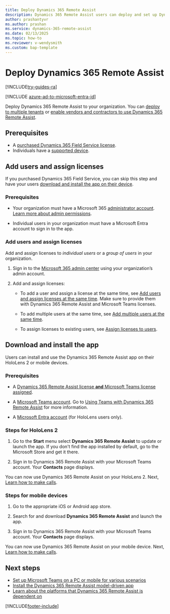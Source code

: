 ```yaml
---
title: Deploy Dynamics 365 Remote Assist
description: Dynamics 365 Remote Assist users can deploy and set up Dynamics 365 Remote Assist on their devices. 
author: prashantyvr
ms.author: prashan
ms.service: dynamics-365-remote-assist
ms.date: 02/13/2025
ms.topic: how-to
ms.reviewer: v-wendysmith
ms.custom: bap-template
---
```


# Deploy Dynamics 365 Remote Assist

[!INCLUDE[try-guides-ra](../includes/try-guides-ra.md)]

[!INCLUDE [azure-ad-to-microsoft-entra-id](../includes/azure-ad-to-microsoft-entra-id.md)]

Deploy Dynamics 365 Remote Assist to your organization. You can [deploy to multiple tenants](multi-tenant-deployment.md) or [enable vendors and contractors to use Dynamics 365 Remote Assist](vendor-use-RA.md).

## Prerequisites

- A [purchased Dynamics 365 Field Service license](/dynamics365/field-service/buy-fs).
- Individuals have a [supported device](./requirements.md).

## Add users and assign licenses

If you purchased Dynamics 365 Field Service, you can skip this step and have your users [download and install the app on their device](#download-and-install-the-app).

### Prerequisites

- Your organization must have a Microsoft 365 [administrator account](https://www.microsoft.com/microsoft-365/business/office-365-administration). [Learn more about admin permissions](/office365/admin/admin-overview/admin-overview).

- Individual users in your organization must have a Microsoft Entra account to sign in to the app.

### Add users and assign licenses

Add and assign licenses to *individual users* or a *group of users* in your organization.

1. Sign in to the [Microsoft 365 admin center](https://admin.microsoft.com/) using your organization’s admin account.

1. Add and assign licenses:
   - To add a user and assign a license at the same time, see [Add users and assign licenses at the same time](/microsoft-365/admin/add-users/add-users). Make sure to provide them with Dynamics 365 Remote Assist and Microsoft Teams licenses.

   - To add multiple users at the same time, see [Add multiple users at the same time](/microsoft-365/admin/add-users/add-users#add-multiple-users-at-the-same-time-in-dashboard-view).

   - To assign licenses to existing users, see [Assign licenses to users](/microsoft-365/admin/manage/assign-licenses-to-users).

## Download and install the app

Users can install and use the Dynamics 365 Remote Assist app on their HoloLens 2 or mobile devices.

### Prerequisites

- A [Dynamics 365 Remote Assist license **and** Microsoft Teams license assigned](#add-users-and-assign-licenses).

- A [Microsoft Teams account](https://teams.microsoft.com/start). Go to [Using Teams with Dynamics 365 Remote Assist](/dynamics365/mixed-reality/remote-assist/set-up-teams) for more information.

- A [Microsoft Entra account](https://www.microsoft.com/en-us/security/business/identity-access/microsoft-entra-id) (for HoloLens users only).

### Steps for HoloLens 2

1. Go to the **Start** menu select **Dynamics 365 Remote Assist** to update or launch the app. If you don't find the app installed by default, go to the Microsoft Store and get it there.

1. Sign in to Dynamics 365 Remote Assist with your Microsoft Teams account. Your **Contacts** page displays.

You can now use Dynamics 365 Remote Assist on your HoloLens 2. Next, [Learn how to make calls](making-taking-calls-hololens.md).

### Steps for mobile devices

1. Go to the appropriate iOS or Android app store.

1. Search for and download **Dynamics 365 Remote Assist** and launch the app.

1. Sign in to Dynamics 365 Remote Assist with your Microsoft Teams account. Your **Contacts** page displays.

You can now use Dynamics 365 Remote Assist on your mobile device. Next, [Learn how to make calls](mobile-app/making-calls-with-ar.md).

## Next steps

- [Set up Microsoft Teams on a PC or mobile for various scenarios](set-up-teams.md)
- [Install the Dynamics 365 Remote Assist model-driven app](ra-webapp-install.md)
- [Learn about the platforms that Dynamics 365 Remote Assist is dependent on](faq-deploy.md)

[!INCLUDE[footer-include](../includes/footer-banner.md)]
